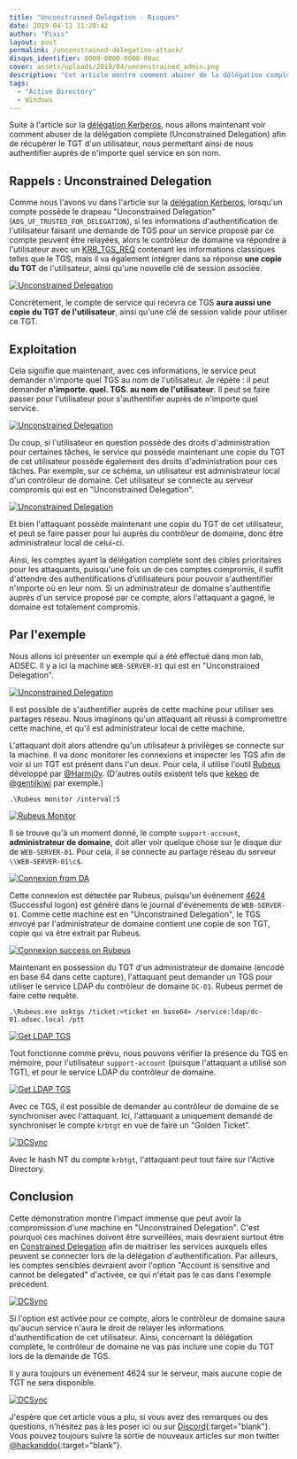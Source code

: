 ```yaml
---
title: "Unconstrained Delegation - Risques"
date: 2019-04-12 11:28:42
author: "Pixis"
layout: post
permalink: /unconstrained-delegation-attack/
disqus_identifier: 0000-0000-0000-00ac
cover: assets/uploads/2019/04/unconstrained_admin.png
description: "Cet article montre comment abuser de la délégation complète (Unconstrained Delegation) afin de récupérer le TGT d'un utilisateur, permettant ainsi de s'authentifier auprès de n'importe quel service en son nom."
tags:
  - "Active Directory"
  - Windows
---
```


Suite à l'article sur la [délégation Kerberos](/constrained-unconstrained-delegation), nous allons maintenant voir comment abuser de la délégation complète (Unconstrained Delegation) afin de récupérer le TGT d'un utilisateur, nous permettant ainsi de nous authentifier auprès de n'importe quel service en son nom.

<!--more-->


## Rappels : Unconstrained Delegation

Comme nous l'avons vu dans l'article sur la [délégation Kerberos](/constrained-unconstrained-delegation), lorsqu'un compte possède le drapeau "Unconstrained Delegation" (`ADS_UF_TRUSTED_FOR_DELEGATION`), si les informations d'authentification de l'utilisateur faisant une demande de TGS pour un service proposé par ce compte peuvent être relayées, alors le contrôleur de domaine va répondre à l'utilisateur avec un [KRB_TGS_REQ](/kerberos/#krb_tgs_req) contenant les informations classiques telles que le TGS, mais il va également intégrer dans sa réponse **une copie du TGT** de l'utilisateur, ainsi qu'une nouvelle clé de session associée.

[![Unconstrained Delegation](/assets/uploads/2019/02/cop_tgt.png)](/assets/uploads/2019/02/cop_tgt.png)


Concrètement, le compte de service qui recevra ce TGS **aura aussi une copie du TGT de l'utilisateur**, ainsi qu'une clé de session valide pour utiliser ce TGT.

## Exploitation

Cela signifie que maintenant, avec ces informations, le service peut demander n'importe quel TGS au nom de l'utilisateur. Je répète : il peut demander **n'importe. quel. TGS. au nom de l'utilisateur**. Il peut se faire passer pour l'utilisateur pour s'authentifier auprès de n'importe quel service.

[![Unconstrained Delegation](/assets/uploads/2019/02/unconstrained_delegation_schema.png)](/assets/uploads/2019/02/unconstrained_delegation_schema.png)


Du coup, si l'utilisateur en question possède des droits d'administration pour certaines tâches, le service qui possède maintenant une copie du TGT de cet utilisateur possède également des droits d'administration pour ces tâches. Par exemple, sur ce schéma, un utilisateur est administrateur local d'un contrôleur de domaine. Cet utilisateur se connecte au serveur compromis qui est en "Unconstrained Delegation".

[![Unconstrained Delegation](/assets/uploads/2019/04/unconstrained_admin.png)](/assets/uploads/2019/04/unconstrained_admin.png)

Et bien l'attaquant possède maintenant une copie du TGT de cet utilisateur, et peut se faire passer pour lui auprès du contrôleur de domaine, donc être administrateur local de celui-ci.

Ainsi, les comptes ayant la délégation complète sont des cibles prioritaires pour les attaquants, puisqu'une fois un de ces comptes compromis, il suffit d'attendre des authentifications d'utilisateurs pour pouvoir s'authentifier n'importe où en leur nom. Si un administrateur de domaine s'authentifie auprès d'un service proposé par ce compte, alors l'attaquant a gagné, le domaine est totalement compromis.

## Par l'exemple

Nous allons ici présenter un exemple qui a été effectué dans mon lab, ADSEC. Il y a ici la machine `WEB-SERVER-01` qui est en "Unconstrained Delegation".

[![Unconstrained Delegation](/assets/uploads/2019/04/server_01_unconstrained.png)](/assets/uploads/2019/04/server_01_unconstrained.png)


Il est possible de s'authentifier auprès de cette machine pour utiliser ses partages réseau. Nous imaginons qu'un attaquant ait réussi à compromettre cette machine, et qu'il est administrateur local de cette machine.

L'attaquant doit alors attendre qu'un utilisateur à privilèges se connecte sur la machine. Il va donc monitorer les connexions et inspecter les TGS afin de voir si un TGT est présent dans l'un deux. Pour cela, il utilise l'outil [Rubeus](https://github.com/GhostPack/Rubeus) développé par [@Harmj0y](https://twitter.com/harmj0y). (D'autres outils existent tels que [kekeo](https://github.com/gentilkiwi/kekeo/) de [@gentilkiwi](https://twitter.com/gentilkiwi) par exemple.)

```
.\Rubeus monitor /interval:5
```

[![Rubeus Monitor](/assets/uploads/2019/04/wait_for_connexion.png)](/assets/uploads/2019/04/wait_for_connexion.png)

Il se trouve qu'à un moment donné, le compte `support-account`, **administrateur de domaine**, doit aller voir quelque chose sur le disque dur de `WEB-SERVER-01`. Pour cela, il se connecte au partage réseau du serveur `\\WEB-SERVER-01\c$`.

[![Connexion from DA](/assets/uploads/2019/04/connexion_from_domain_admin.png)](/assets/uploads/2019/04/connexion_from_domain_admin.png)

Cette connexion est détectée par Rubeus, puisqu'un événement [4624](https://www.ultimatewindowssecurity.com/securitylog/encyclopedia/event.aspx?eventID=4624) (Successful logon) est généré dans le journal d'événements de `WEB-SERVER-01`. Comme cette machine est en "Unconstrained Delegation", le TGS envoyé par l'administrateur de domaine contient une copie de son TGT, copie qui va être extrait par Rubeus.

[![Connexion success on Rubeus](/assets/uploads/2019/04/connexion_success.png)](/assets/uploads/2019/04/connexion_success.png)

Maintenant en possession du TGT d'un administrateur de domaine (encodé en base 64 dans cette capture), l'attaquant peut demander un TGS pour utiliser le service LDAP du contrôleur de domaine `DC-01`. Rubeus permet de faire cette requête.

```
.\Rubeus.exe asktgs /ticket:<ticket en base64> /service:ldap/dc-01.adsec.local /ptt
```

[![Get LDAP TGS](/assets/uploads/2019/04/get_ldap_tgs.png)](/assets/uploads/2019/04/get_ldap_tgs.png)

Tout fonctionne comme prévu, nous pouvons vérifier la présence du TGS en mémoire, pour l'utilisateur `support-account` (puisque l'attaquant a utilisé son TGT), et pour le service LDAP du contrôleur de domaine.

[![Get LDAP TGS](/assets/uploads/2019/04/get_ldap_tgs_success.png)](/assets/uploads/2019/04/get_ldap_tgs_success.png)


Avec ce TGS, il est possible de demander au contrôleur de domaine de se synchroniser avec l'attaquant. Ici, l'attaquant a uniquement demandé de synchroniser le compte `krbtgt` en vue de faire un "Golden Ticket".


[![DCSync](/assets/uploads/2019/04/dc_sync.png)](/assets/uploads/2019/04/dc_sync.png)

Avec le hash NT du compte `krbtgt`, l'attaquant peut tout faire sur l'Active Directory.

## Conclusion

Cette démonstration montre l'impact immense que peut avoir la compromission d'une machine en "Unconstrained Delegation". C'est pourquoi ces machines doivent être surveillées, mais devraient surtout être en [Constrained Delegation](/constrained-unconstrained-delegation/#kerberos-constrained-delegation---kcd) afin de maitriser les services auxquels elles peuvent se connecter lors de la délégation d'authentification. Par ailleurs, les comptes sensibles devraient avoir l'option "Account is sensitive and cannot be delegated" d'activée, ce qui n'était pas le cas dans l'exemple précédent.

[![DCSync](/assets/uploads/2019/04/account_sensitive.png)](/assets/uploads/2019/04/account_sensitive.png)

Si l'option est activée pour ce compte, alors le contrôleur de domaine saura qu'aucun service n'aura le droit de relayer les informations d'authentification de cet utilisateur. Ainsi, concernant la délégation complète, le contrôleur de domaine ne vas pas inclure une copie du TGT lors de la demande de TGS.

Il y aura toujours un événement 4624 sur le serveur, mais aucune copie de TGT ne sera disponible.

[![DCSync](/assets/uploads/2019/04/no_ticket.png)](/assets/uploads/2019/04/no_ticket.png)

J'espère que cet article vous a plu, si vous avez des remarques ou des questions, n'hésitez pas à les poser ici ou sur [Discord](https://discord.gg/9At6SUZ){:target="blank"}. Vous pouvez toujours suivre la sortie de nouveaux articles sur mon twitter [@hackanddo](https://twitter.com/HackAndDo){:target="blank"}.